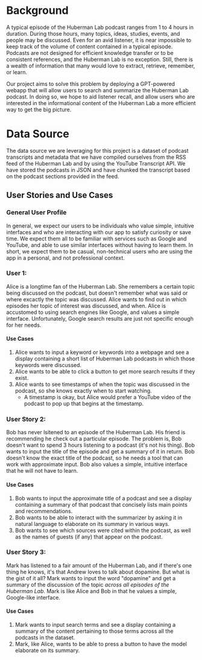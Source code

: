 # Background

A typical episode of the Huberman Lab podcast ranges from 1 to 4 hours in duration. During those hours, many topics, ideas, studies, events, and people may be discussed. Even for an avid listener, it is near impossible to keep track of the volume of content contained in a typical episode. Podcasts are not designed for efficient knowledge transfer or to be consistent references, and the Huberman Lab is no exception. Still, there is a wealth of information that many would love to extract, retrieve, remember, or learn.

Our project aims to solve this problem by deploying a GPT-powered webapp that will allow users to search and summarize the Huberman Lab podcast. In doing so, we hope to aid listener recall, and allow users who are interested in the informational content of the Huberman Lab a more efficient way to get the big picture.

# Data Source

The data source we are leveraging for this project is a dataset of podcast transcripts and metadata that we have compiled ourselves from the RSS feed of the Huberman Lab and by using the YouTube Transcript API. We have stored the podcasts in JSON and have chunked the transcript based on the podcast sections provided in the feed.

## User Stories and Use Cases

### General User Profile

In general, we expect our users to be individuals who value simple, intuitive interfaces and who are interacting with our app to satisfy curiosity or save time. We expect them all to be familiar with services such as Google and YouTube, and able to use similar interfaces without having to learn them. In short, we expect them to be casual, non-technical users who are using the app in a personal, and not professional context.

### User 1:

Alice is a longtime fan of the Huberman Lab. She remembers a certain topic being discussed on the podcast, but doesn't remember what was said or where excactly the topic was discussed. Alice wants to find out in which episodes her topic of interest was discussed, and when. Alice is accustomed to using search engines like Google, and values a simple interface. Unfortunately, Google search results are just not specific enough for her needs.

#### Use Cases
1. Alice wants to input a keyword or keywords into a webpage and see a display containing a short list of Huberman Lab podcasts in which those keywords were discussed.
2. Alice wants to be able to click a button to get more search results if they exist.
3. Alice wants to see timestamps of when the topic was discussed in the podcast, so she knows exactly when to start watching. 
   + A timestamp is okay, but Alice would prefer a YouTube video of the podcast to pop up that begins at the timestamp.

### User Story 2:

Bob has never lsitened to an episode of the Huberman Lab. His friend is recommending he check out a particular episode. The problem is, Bob doesn't want to spend 3 hours listening to a podcast (it's not his thing). Bob wants to input the title of the episode and get a summary of it in return. Bob doesn't know the exact title of the podcast, so he needs a tool that can work with approximate input. Bob also values a simple, intuitive interface that he will not have to learn. 

#### Use Cases
1. Bob wants to input the approximate title of a podcast and see a display containing a summary of that podcast that concisely lists main points and recommendations.
2. Bob wants to be able to interact with the summarizer by asking it in natural language to elaborate on its summary in various ways.
3. Bob wants to see which sources were cited within the podcast, as well as the names of guests (if any) that appear on the podcast.

### User Story 3:

Mark has listened to a fair amount of the Huberman Lab, and if there's one thing he knows, it's that Andrew loves to talk about dopamine. But what is the gist of it all? Mark wants to input the word "dopamine" and get a summary of the discussion of the topic *across all episodes of the Huberman Lab*. Mark is like Alice and Bob in that he values a simple, Google-like interface.

#### Use Cases
1. Mark wants to input search terms and see a display containing a summary of the content pertaining to those terms across all the podcasts in the dataset.
2. Mark, like Alice, wants to be able to press a button to have the model elaborate on its summary.
